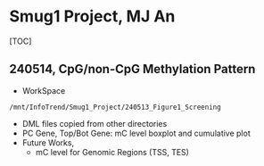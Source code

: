 # Smug1 Project, MJ An

[TOC]



## 240514, CpG/non-CpG Methylation Pattern

- WorkSpace

```
/mnt/InfoTrend/Smug1_Project/240513_Figure1_Screening
```

- DML files copied from other directories
- PC Gene, Top/Bot Gene: mC level boxplot and cumulative plot
- Future Works,
  - mC level for Genomic Regions (TSS, TES)

